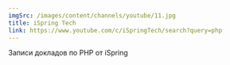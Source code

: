```yaml
---
imgSrc: /images/content/channels/youtube/11.jpg
title: iSpring Tech
link: https://www.youtube.com/c/iSpringTech/search?query=php
---
```


Записи докладов по PHP от iSpring
